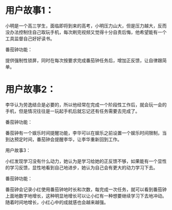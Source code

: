 # 用户故事1：

<p>小明是一个高三学生，面临即将到来的高考，小明压力山大，但是压力越大，反而没办法控制住自己取玩手机，每次刷完视频又觉得十分自责后悔，他希望能有一个工具监督自己好好读书。</p>

<p>番茄钟功能：</p>

<p>提供强制性锁屏，同时在每次按要求完成番茄钟任务后，增加正反馈，让自律跟简单。</p>

# 用户故事2：

<p>李华认为劳逸结合是必要的，所以他经常在完成一个阶段性工作后，就会玩一会的手机，但是情况往往是一玩起手机后就忘记还有任务需要去完成了。</p>

<p>番茄钟功能：</p>

<p>番茄钟有一个娱乐时间提醒功能，李华可以在娱乐之前设置一个娱乐时间限制，当到达预定时间，番茄钟会提醒李华，让李华重新回到工作。

用户故事3：

小红发现学习没有什么动力，她认为是学习给她的正反馈不够，如果能有一个显性的学习反馈，显性地看到自己地进步，她认为自己会有更大的动力学习下去。

番茄钟功能：

番茄钟会记录小红使用番茄钟地时长和次数，每完成一次任务，就可以看到番茄钟上面地数字地增长，这种明显地增长可以让小红有一种想要继续学习下去地冲动。随着时间地增长，小红心中的成就感也会越来越强。